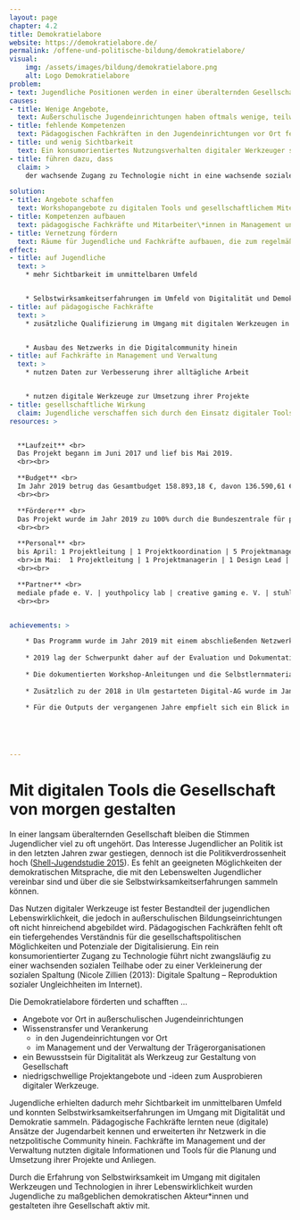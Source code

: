 ```yaml
---
layout: page
chapter: 4.2
title: Demokratielabore
website: https://demokratielabore.de/
permalink: /offene-und-politische-bildung/demokratielabore/
visual:
    img: /assets/images/bildung/demokratielabore.png
    alt: Logo Demokratielabore
problem:
- text: Jugendliche Positionen werden in einer überalternden Gesellschaft nicht ausreichend wahrgenommen, was zu Politikverdrossenheit führt.
causes:
- title: Wenige Angebote,
  text: Außerschulische Jugendeinrichtungen haben oftmals wenige, teilweise gar keine Angebote mit digital-politischem Schwerpunkt in ihrem Programm.
- title: fehlende Kompetenzen
  text: Pädagogischen Fachkräften in den Jugendeinrichtungen vor Ort fehlt oft ein tiefergehendes Verständnis für die gesellschaftspolitischen Möglichkeiten und Potenziale der Digitalisierung.
- title: und wenig Sichtbarkeit
  text: Ein konsumorientiertes Nutzungsverhalten digitaler Werkzeuger steht einem kreativ-schaffenden gegenüber und verhindert die eigene Wahrnehmung im digitalen wie analogen Raum durch andere.
- title: führen dazu, dass
  claim: >
    der wachsende Zugang zu Technologie nicht in eine wachsende soziale Teilhabe mündet.

solution:
- title: Angebote schaffen
  text: Workshopangebote zu digitalen Tools und gesellschaftlichem Miteinander in Jugendeinrichtungen schaffen und zu eigenen Projekten anregen
- title: Kompetenzen aufbauen
  text: pädagogische Fachkräfte und Mitarbeiter\*innen in Management und Verwaltung zum Einsatz und zur Kontextualisierung digitaler Werkzeuge in ihrer täglichen Arbeit qualifizieren
- title: Vernetzung fördern
  text: Räume für Jugendliche und Fachkräfte aufbauen, die zum regelmäßigen Austausch einladen und durch eine Unterstützungsstruktur getragen werden
effect:
- title: auf Jugendliche
  text: >
    * mehr Sichtbarkeit im unmittelbaren Umfeld


    * Selbstwirksamkeitserfahrungen im Umfeld von Digitalität und Demokratie
- title: auf pädagogische Fachkräfte
  text: >
    * zusätzliche Qualifizierung im Umgang mit digitalen Werkzeugen in der Jugendarbeit


    * Ausbau des Netzwerks in die Digitalcommunity hinein
- title: auf Fachkräfte in Management und Verwaltung
  text: >
    * nutzen Daten zur Verbesserung ihrer alltägliche Arbeit


    * nutzen digitale Werkzeuge zur Umsetzung ihrer Projekte
- title: gesellschaftliche Wirkung
  claim: Jugendliche verschaffen sich durch den Einsatz digitaler Tools Sichtbarkeit und gestalten ihre Gesellschaft aktiv mit.
resources: >


  **Laufzeit** <br>
  Das Projekt begann im Juni 2017 und lief bis Mai 2019.
  <br><br>

  **Budget** <br>
  Im Jahr 2019 betrug das Gesamtbudget 158.893,18 €, davon 136.590,61 € Personalmittel und Horoare für externe Expert\*innen und 22.302,57 € Sach- und Verwaltungskosten. Das Projekt war zu 100% finanziert.
  <br><br>

  **Förderer** <br>
  Das Projekt wurde im Jahr 2019 zu 100% durch die Bundeszentrale für politische Bildung gefördert. 
  <br><br>

  **Personal** <br>
  bis April: 1 Projektleitung | 1 Projektkoordination | 5 Projektmanager\*innen | 1 Design Lead | 2 studentische Mitarbeiter\*innen | 1 Bundesfreiwilligendienstleistender | 1 Supervision & Intervision; 
  <br>im Mai:  1 Projektleitung | 1 Projektmanagerin | 1 Design Lead | 1 studentische Mitarbeiterin | 1 Supervision & Intervision
  <br><br>

  **Partner** <br>
  mediale pfade e. V. | youthpolicy lab | creative gaming e. V. | stuhlkreis_revolte
  <br><br>


achievements: >

    * Das Programm wurde im Jahr 2019 mit einem abschließenden Netzwerkreffen Ende März beendet. Das ursprünglich als Abschluss geplante Demokratiefestival für Jugendliche konnte leider auf Grund kurzfristiger Mittelumverteilung seitens des  Bundesministeriums für Familie, Senioren, Frauen und Jugend – Förderer bis inkl. 2018 – nicht stattfinden.
    
    * 2019 lag der Schwerpunkt daher auf der Evaluation und Dokumentation der Projektergebnisse und dem Fertigstellen der Selbstlernmaterialien, sodass die konzipierten Programme, Materialien und Workshops weiter von Lehrenden und Lernenden genutzt werden können. Hierfür wurde die Website erweitert und die [Suche nach Lerninhalten](https://demokratielabore.de/materialsammlung/) verbessert. 
    
    * Die dokumentierten Workshop-Anleitungen und die Selbstlernmaterialien wurden auch nach Projektende von zahlreichen Jugenbildungseinrichtungen und Schulen genutzt und selbstständig durchgeführt.
    
    * Zusätzlich zu der 2018 in Ulm gestarteten Digital-AG wurde im Januar 2019 eine weitere AG in Frankfurt am Main etabliert und mit zwei Workshop-Durchführungen begleitet. Beide Digital-AGs haben sich nach Projektende weiterentwickelt und wurden unter anderem Namen fortgeführt bzw. in die vor Ort bestehenden Strukturen aufgenommen.

    * Für die Outputs der vergangenen Jahre empfielt sich ein Blick in den [Jahresbericht 2018](https://2018.okfn.de/open-government/demokratielabore/) und in [diesen Blogpost](https://demokratielabore.de/blog/Demokratielabore-verabschiedet-sich).





---
```



# Mit digitalen Tools die Gesellschaft von morgen gestalten

In einer langsam überalternden Gesellschaft bleiben die Stimmen Jugendlicher viel zu oft ungehört. Das Interesse Jugendlicher an Politik ist in den letzten Jahren zwar gestiegen, dennoch ist die Politikverdrossenheit hoch ([Shell-Jugendstudie 2015](https://www.shell.de/ueber-uns/die-shell-jugendstudie.html)). Es fehlt an geeigneten Möglichkeiten der demokratischen Mitsprache, die mit den Lebenswelten Jugendlicher vereinbar sind und über die sie Selbstwirksamkeitserfahrungen sammeln können.

Das Nutzen digitaler Werkzeuge ist fester Bestandteil der jugendlichen Lebenswirklichkeit, die jedoch in außerschulischen Bildungseinrichtungen oft nicht hinreichend abgebildet wird. Pädagogischen Fachkräften fehlt oft ein tiefergehendes Verständnis für die gesellschaftspolitischen Möglichkeiten und Potenziale der Digitalisierung. Ein rein konsumorientierter Zugang zu Technologie führt nicht zwangsläufig zu einer wachsenden sozialen Teilhabe oder zu einer Verkleinerung der sozialen Spaltung (Nicole Zillien (2013): Digitale Spaltung – Reproduktion sozialer Ungleichheiten im Internet).

Die Demokratielabore förderten und schafften ...
* Angebote vor Ort in außerschulischen Jugendeinrichtungen
* Wissenstransfer und Verankerung
  * in den Jugendeinrichtungen vor Ort
  * im Management und der Verwaltung der Trägerorganisationen
* ein Bewusstsein für Digitalität als Werkzeug zur Gestaltung von Gesellschaft
* niedrigschwellige Projektangebote und -ideen zum Ausprobieren digitaler Werkzeuge.

Jugendliche erhielten dadurch mehr Sichtbarkeit im unmittelbaren Umfeld und konnten Selbstwirksamkeitserfahrungen im Umgang mit Digitalität und Demokratie sammeln. Pädagogische Fachkräfte lernten neue (digitale) Ansätze der Jugendarbeit kennen und erweiterten ihr Netzwerk in die netzpolitische Community hinein. Fachkräfte im Management und der Verwaltung nutzten digitale Informationen und Tools für die Planung und Umsetzung ihrer Projekte und Anliegen.

Durch die Erfahrung von Selbstwirksamkeit im Umgang mit digitalen Werkzeugen und Technologien in ihrer Lebenswirklichkeit wurden Jugendliche zu maßgeblichen demokratischen Akteur\*innen und gestalteten ihre Gesellschaft aktiv mit.
